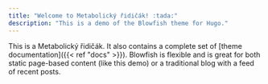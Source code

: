 ```yaml
---
title: "Welcome to Metabolický řidičák! :tada:"
description: "This is a demo of the Blowfish theme for Hugo."
---
```


This is a Metabolický řidičák. It also contains a complete set of [theme documentation]({{< ref "docs" >}}). Blowfish is flexible and is great for both static page-based content (like this demo) or a traditional blog with a feed of recent posts.

